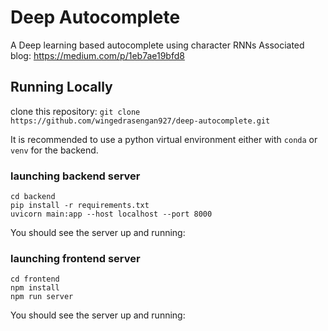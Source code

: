 # Deep Autocomplete
A Deep learning based autocomplete using character RNNs
Associated blog: https://medium.com/p/1eb7ae19bfd8 

## Running Locally
clone this repository:
`git clone https://github.com/wingedrasengan927/deep-autocomplete.git`

It is recommended to use a python virtual environment either with `conda` or `venv` for the backend.

### launching backend server
```
cd backend
pip install -r requirements.txt
uvicorn main:app --host localhost --port 8000
```

You should see the server up and running:

### launching frontend server
```
cd frontend
npm install
npm run server
```

You should see the server up and running: